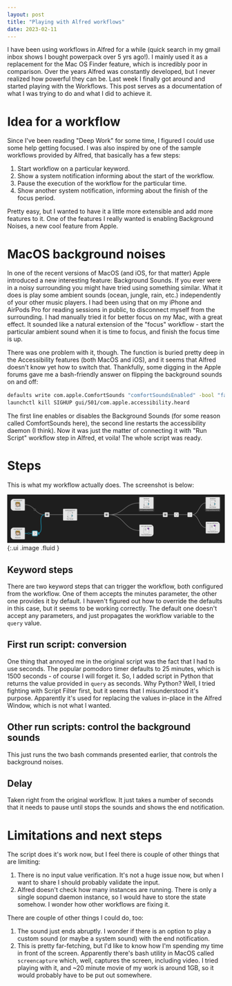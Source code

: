```yaml
---
layout: post
title: "Playing with Alfred workflows"
date: 2023-02-11
---
```


I have been using workflows in Alfred for a while (quick search in my gmail inbox shows I bought powerpack over 5 yrs ago!). I mainly used it as a replacement for the Mac OS Finder feature, which is incredibly poor in comparison. Over the years Alfred was constantly developed, but I never realized how powerful they can be. Last week I finally got around and started playing with the Workflows. This post serves as a documentation of what I was trying to do and what I did to achieve it.

# Idea for a workflow

Since I've been reading "Deep Work" for some time, I figured I could use some help getting focused. I was also inspired by one of the sample workflows provided by Alfred, that basically has a few steps:

1. Start workflow on a particular keyword.
1. Show a system notification informing about the start of the workflow.
1. Pause the execution of the workflow for the particular time.
1. Show another system notification, informing about the finish of the focus period.

Pretty easy, but I wanted to have it a little more extensible and add more features to it. One of the features I really wanted is enabling Background Noises, a new cool feature from Apple.

# MacOS background noises
In one of the recent versions of MacOS (and iOS, for that matter) Apple introduced a new interesting feature: Background Sounds. If you ever were in a noisy surrounding you might have tried using something similar. What it does is play some ambient sounds (ocean, jungle, rain, etc.) independently of your other music players. I had been using that on my iPhone and AirPods Pro for reading sessions in public, to disconnect myself from the surrounding. I had manually tried it for better focus on my Mac, with a great effect. It sounded like a natural extension of the "focus" workflow - start the particular ambient sound when it is time to focus, and finish the focus time is up.

There was one problem with it, though. The function is buried pretty deep in the Accessibility features (both MacOS and iOS), and it seems that Alfred doesn't know yet how to switch that. Thankfully, some digging in the Apple forums gave me a bash-friendly answer on flipping the background sounds on and off:

```bash
defaults write com.apple.ComfortSounds "comfortSoundsEnabled" -bool "false"
launchctl kill SIGHUP gui/501/com.apple.accessibility.heard
```

The first line enables or disables the Background Sounds (for some reason called ComfortSounds here), the second line restarts the accessibility daemon (I think). Now it was just the matter of connecting it with "Run Script" workflow step in Alfred, et voila! The whole script was ready.

# Steps

This is what my workflow actually does. The screenshot is below:

![Image](/assets/images/2023-02-12-alfred-workflow.png){:.ui .image .fluid }

## Keyword steps

There are two keyword steps that can trigger the workflow, both configured from the workflow. One of them accepts the minutes parameter, the other one provides it by default. I haven't figured out how to override the defaults in this case, but it seems to be working correctly. The default one doesn't accept any parameters, and just propagates the workflow variable to the `query` value.

## First run script: conversion

One thing that annoyed me in the original script was the fact that I had to use seconds. The popular pomodoro timer defaults to 25 minutes, which is 1500 seconds - of course I will forget it. So, I added script in Python that returns the value provided in `query` as seconds. Why Python? Well, I tried fighting with Script Filter first, but it seems that I misunderstood it's purpose. Apparently it's used for replacing the values in-place in the Alfred Window, which is not what I wanted.

## Other run scripts: control the background sounds

This just runs the two bash commands presented earlier, that controls the background noises.

## Delay

Taken right from the original workflow. It just takes a number of seconds that it needs to pause until stops the sounds and shows the end notification.

# Limitations and next steps

The script does it's work now, but I feel there is couple of other things that are limiting:

1. There is no input value verification. It's not a huge issue now, but when I want to share I should probably validate the input.
1. Alfred doesn't check how many instances are running. There is only a single sopund daemon instance, so I would have to store the state somehow. I wonder how other workflows are fixing it.

There are couple of other things I could do, too:

1. The sound just ends abruptly. I wonder if there is an option to play a custom sound (or maybe a system sound) with the end notification.
1. This is pretty far-fetching, but I'd like to know how I'm spending my time in front of the screen. Apparently there's bash utility in MacOS called `screencapture` which, well, captures the screen, including video. I tried playing with it, and ~20 minute movie of my work is around 1GB, so it would probably have to be put out somewhere.
